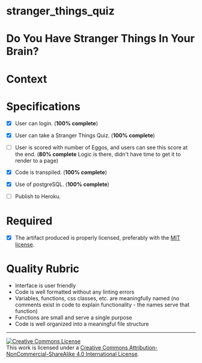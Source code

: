 # stranger_things_quiz

# Do You Have Stranger Things In Your Brain?

# Context


# Specifications

- [X] User can login. (**100% complete**)
- [X] User can take a Stranger Things Quiz. (**100% complete**)
- [ ] User is scored with number of Eggos, and users can see this score at the end. (**80% complete** Logic is there, didn't have time to get it to render to a page)
- [X] Code is transpiled. (**100% complete**)
- [X] Use of postgreSQL. (**100% complete**)
- [ ] Publish to Heroku.


# Required

- [X] The artifact produced is properly licensed, preferably with the [MIT license][mit-license].

# Quality Rubric

- Interface is user friendly
- Code is well formatted without any linting errors
- Variables, functions, css classes, etc. are meaningfully named (no comments exist in code to explain functionality - the names serve that function)
- Functions are small and serve a single purpose
- Code is well organized into a meaningful file structure
---

<!-- LICENSE -->

<a rel="license" href="http://creativecommons.org/licenses/by-nc-sa/4.0/"><img alt="Creative Commons License" style="border-width:0" src="https://i.creativecommons.org/l/by-nc-sa/4.0/80x15.png" /></a>
<br />This work is licensed under a <a rel="license" href="http://creativecommons.org/licenses/by-nc-sa/4.0/">Creative Commons Attribution-NonCommercial-ShareAlike 4.0 International License</a>.

[mit-license]: https://opensource.org/licenses/MIT
